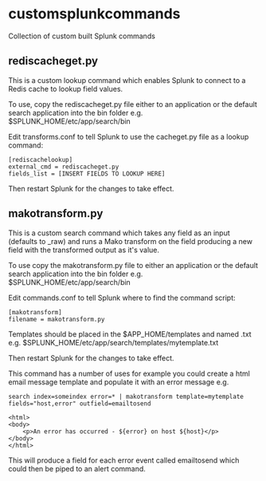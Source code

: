 customsplunkcommands
====================

Collection of custom built Splunk commands 

rediscacheget.py
----------------

This is a custom lookup command which enables Splunk to connect to a Redis cache to lookup field values.

To use, copy the rediscacheget.py file either to an application or the default search application into the bin folder e.g. $SPLUNK_HOME/etc/app/search/bin

Edit transforms.conf to tell Splunk to use the cacheget.py file as a lookup command:

```
[rediscachelookup]                                                                                                                            
external_cmd = rediscacheget.py                                                                                                              
fields_list = [INSERT FIELDS TO LOOKUP HERE]
```

Then restart Splunk for the changes to take effect.

makotransform.py
----------------

This is a custom search command which takes any field as an input (defaults to _raw) and runs a Mako transform on the field producing a new field with the transformed output as it's value. 

To use copy the makotransform.py file to either an application or the default search application into the bin folder e.g. $SPLUNK_HOME/etc/app/search/bin

Edit commands.conf to tell Splunk where to find the command script:

```
[makotransform]
filename = makotransform.py
```

Templates should be placed in the $APP_HOME/templates and named <templatename>.txt e.g. $SPLUNK_HOME/etc/app/search/templates/mytemplate.txt

Then restart Splunk for the changes to take effect.

This command has a number of uses for example you could create a html email message template and populate it with an error message e.g.

```
search index=someindex error=* | makotransform template=mytemplate fields="host,error" outfield=emailtosend

<html>
<body>
    <p>An error has occurred - ${error} on host ${host}</p>
</body>
</html>
```

This will produce a field for each error event called emailtosend which could then be piped to an alert command.

